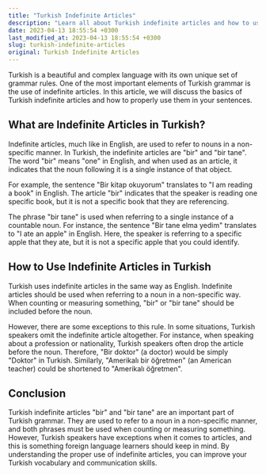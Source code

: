 ```yaml
---
title: "Turkish Indefinite Articles"
description: "Learn all about Turkish indefinite articles and how to use them properly in your sentences."
date: 2023-04-13 18:55:54 +0300
last_modified_at: 2023-04-13 18:55:54 +0300
slug: turkish-indefinite-articles
original: Turkish Indefinite Articles
---
```

Turkish is a beautiful and complex language with its own unique set of grammar rules. One of the most important elements of Turkish grammar is the use of indefinite articles. In this article, we will discuss the basics of Turkish indefinite articles and how to properly use them in your sentences.

## What are Indefinite Articles in Turkish?

Indefinite articles, much like in English, are used to refer to nouns in a non-specific manner. In Turkish, the indefinite articles are "bir" and "bir tane". The word "bir" means "one" in English, and when used as an article, it indicates that the noun following it is a single instance of that object.

For example, the sentence "Bir kitap okuyorum" translates to "I am reading a book" in English. The article "bir" indicates that the speaker is reading one specific book, but it is not a specific book that they are referencing.

The phrase "bir tane" is used when referring to a single instance of a countable noun. For instance, the sentence "Bir tane elma yedim" translates to "I ate an apple" in English. Here, the speaker is referring to a specific apple that they ate, but it is not a specific apple that you could identify.

## How to Use Indefinite Articles in Turkish

Turkish uses indefinite articles in the same way as English. Indefinite articles should be used when referring to a noun in a non-specific way. When counting or measuring something, "bir" or "bir tane" should be included before the noun.

However, there are some exceptions to this rule. In some situations, Turkish speakers omit the indefinite article altogether. For instance, when speaking about a profession or nationality, Turkish speakers often drop the article before the noun. Therefore, "Bir doktor" (a doctor) would be simply "Doktor" in Turkish. Similarly, "Amerikalı bir öğretmen" (an American teacher) could be shortened to "Amerikalı öğretmen".

## Conclusion

Turkish indefinite articles "bir" and "bir tane" are an important part of Turkish grammar. They are used to refer to a noun in a non-specific manner, and both phrases must be used when counting or measuring something. However, Turkish speakers have exceptions when it comes to articles, and this is something foreign language learners should keep in mind. By understanding the proper use of indefinite articles, you can improve your Turkish vocabulary and communication skills.